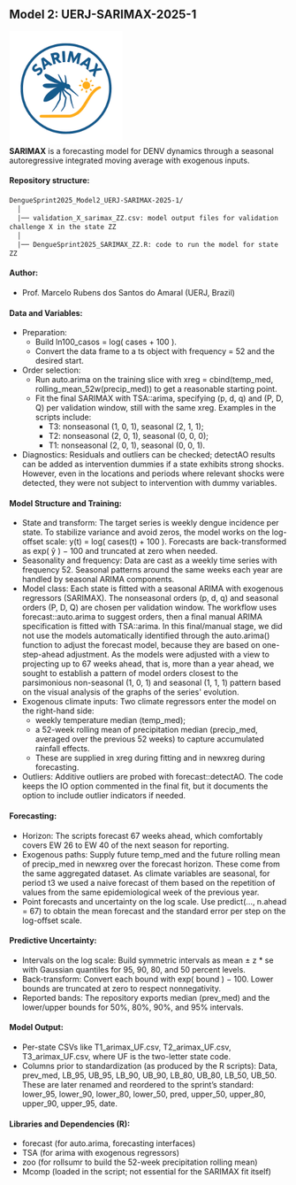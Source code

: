 
## Model 2: UERJ-SARIMAX-2025-1

<div style="display: flex; align-items: center; flex-wrap: wrap;">
  <div style="flex: 0 0 auto; margin-right: 20px;">
    <img src="../logo/logo-SARIMAX.png" alt="UERJ-SARIMAX" width="20%">
  </div>
  <div style="flex: 1 1 auto; min-width: 250px;">
    <strong>SARIMAX</strong> is a forecasting model for DENV dynamics through a seasonal autoregressive integrated moving average with exogenous inputs. 
  </div>
</div>

#### Repository structure:
```
DengueSprint2025_Model2_UERJ-SARIMAX-2025-1/
  │
  |── validation_X_sarimax_ZZ.csv: model output files for validation challenge X in the state ZZ
  │
  |── DengueSprint2025_SARIMAX_ZZ.R: code to run the model for state ZZ
```

#### Author: 
- Prof. Marcelo Rubens dos Santos do Amaral (UERJ, Brazil)

#### Data and Variables: 
- Preparation:
	* Build ln100_casos = log( cases + 100 ).
	* Convert the data frame to a ts object with frequency = 52 and the desired start.
- Order selection:
	* Run auto.arima on the training slice with xreg = cbind(temp_med, rolling_mean_52w(precip_med)) to get a reasonable starting point.
	* Fit the final SARIMAX with TSA::arima, specifying (p, d, q) and (P, D, Q) per validation window, still with the same xreg. Examples in the scripts include:
	     * T3: nonseasonal (1, 0, 1), seasonal (2, 1, 1);
	     * T2: nonseasonal (2, 0, 1), seasonal (0, 0, 0);
	     * T1: nonseasonal (2, 0, 1), seasonal (0, 0, 1).
- Diagnostics: Residuals and outliers can be checked; detectAO results can be added as intervention dummies if a state exhibits strong shocks. However, even in the locations and periods where relevant shocks were detected, they were not subject to intervention with dummy variables.

#### Model Structure and Training:
- State and transform: The target series is weekly dengue incidence per state. To stabilize variance and avoid zeros, the model works on the log-offset scale: y(t) = log( cases(t) + 100 ). Forecasts are back-transformed as exp( ŷ ) − 100 and truncated at zero when needed.
- Seasonality and frequency: Data are cast as a weekly time series with frequency 52. Seasonal patterns around the same weeks each year are handled by seasonal ARIMA components.
- Model class: Each state is fitted with a seasonal ARIMA with exogenous regressors (SARIMAX). The nonseasonal orders (p, d, q) and seasonal orders (P, D, Q) are chosen per validation window. The workflow uses forecast::auto.arima to suggest orders, then a final manual ARIMA specification is fitted with TSA::arima. In this final/manual stage, we did not use the models automatically identified through the auto.arima() function to adjust the forecast model, because they are based on one-step-ahead adjustment. As the models were adjusted with a view to projecting up to 67 weeks ahead, that is, more than a year ahead, we sought to establish a pattern of model orders closest to the parsimonious non-seasonal (1, 0, 1) and seasonal (1, 1, 1) pattern based on the visual analysis of the graphs of the series' evolution.
- Exogenous climate inputs: Two climate regressors enter the model on the right-hand side:
	* weekly temperature median (temp_med);
	* a 52-week rolling mean of precipitation median (precip_med, averaged over the previous 52 weeks) to capture accumulated rainfall effects.
	* These are supplied in xreg during fitting and in newxreg during forecasting.
- Outliers: Additive outliers are probed with forecast::detectAO. The code keeps the IO option commented in the final fit, but it documents the option to include outlier indicators if needed.

#### Forecasting: 
- Horizon: The scripts forecast 67 weeks ahead, which comfortably covers EW 26 to EW 40 of the next season for reporting.
- Exogenous paths: Supply future temp_med and the future rolling mean of precip_med in newxreg over the forecast horizon. These come from the same aggregated dataset. As climate variables are seasonal, for period t3 we used a naive forecast of them based on the repetition of values from the same epidemiological week of the previous year.
- Point forecasts and uncertainty on the log scale. Use predict(…, n.ahead = 67) to obtain the mean forecast and the standard error per step on the log-offset scale.

#### Predictive Uncertainty: 
- Intervals on the log scale: Build symmetric intervals as mean ± z * se with Gaussian quantiles for 95, 90, 80, and 50 percent levels.
- Back-transform: Convert each bound with exp( bound ) − 100. Lower bounds are truncated at zero to respect nonnegativity.
- Reported bands: The repository exports median (prev_med) and the lower/upper bounds for 50%, 80%, 90%, and 95% intervals.


#### Model Output:
- Per-state CSVs like T1_arimax_UF.csv, T2_arimax_UF.csv, T3_arimax_UF.csv, where UF is the two-letter state code.
- Columns prior to standardization (as produced by the R scripts): Data, prev_med, LB_95, UB_95, LB_90, UB_90, LB_80, UB_80, LB_50, UB_50. These are later renamed and reordered to the sprint’s standard: lower_95, lower_90, lower_80, lower_50, pred, upper_50, upper_80, upper_90, upper_95, date.

#### Libraries and Dependencies (R):
- forecast (for auto.arima, forecasting interfaces)
- TSA (for arima with exogenous regressors)
- zoo (for rollsumr to build the 52-week precipitation rolling mean)
- Mcomp (loaded in the script; not essential for the SARIMAX fit itself)
